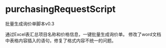 # purchasingRequestScript
批量生成询价单脚本v0.3

通过Excel表汇总项目名称和价格信息，一键批量生成询价单。
修改了word文档中表格内容插入的语句，修复了格式内容不统一的问题。
